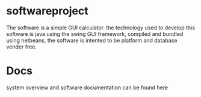 # softwareproject

The software is a simple GUI calculator. the technology used to develop this software is java using the swing GUI framework, compiled and bundled using netbeans, the software is intented to be platform and database vender free. 

# Docs 

system overview and software documentation can be found here 
